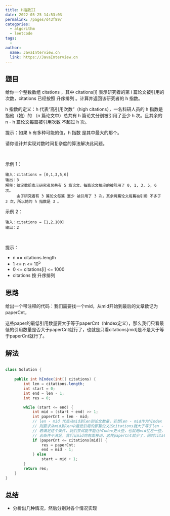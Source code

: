 ```yaml
---
title: H指数II
date: 2022-05-25 14:53:03
permalink: /pages/d43f89/
categories:
  - algorithm
  - leetcode
tags:
  - 
author: 
  name: JavaInterview.cn
  link: https://JavaInterview.cn
---
```


## 题目
给你一个整数数组 citations ，其中 citations[i] 表示研究者的第 i 篇论文被引用的次数，citations 已经按照 升序排列 。计算并返回该研究者的 h 指数。

h 指数的定义：h 代表“高引用次数”（high citations），一名科研人员的 h 指数是指他（她）的 （n 篇论文中）总共有 h 篇论文分别被引用了至少 h 次。且其余的 n - h 篇论文每篇被引用次数 不超过 h 次。

提示：如果 h 有多种可能的值，h 指数 是其中最大的那个。

请你设计并实现对数时间复杂度的算法解决此问题。

 

示例 1：

    输入：citations = [0,1,3,5,6]
    输出：3 
    解释：给定数组表示研究者总共有 5 篇论文，每篇论文相应的被引用了 0, 1, 3, 5, 6 次。
         由于研究者有 3 篇论文每篇 至少 被引用了 3 次，其余两篇论文每篇被引用 不多于 3 次，所以她的 h 指数是 3 。
示例 2：

    输入：citations = [1,2,100]
    输出：2
 

提示：

- n == citations.length
- 1 <= n <= 10<sup>5</sup>
- 0 <= citations[i] <= 1000
- citations 按 升序排列




## 思路

给出一个带注释的代码：我们需要找一个mid，从mid开始到最后的文章数记为paperCnt，

这些paper的最低引用数量要大于等于paperCnt（hIndex定义），那么我们只看最低的引用数量是否大于paperCnt就行了，也就是只看citations[mid]是不是大于等于paperCnt就行了。


## 解法
```java

class Solution {
    
    public int hIndex(int[] citations) {
        int len = citations.length;
        int start = 0;
        int end = len - 1;
        int res = 0;

        while (start <= end) {
            int mid = (start + end) >> 1;
            int paperCnt = len - mid;
            // len - mid 代表从mid到len到论文数量，若想len - mid作为hIndex
            // 则要求从mid到len中最低引用的那篇论文的citations就大于等于len - mid（也就是citations[mid]>=paperCnt）。
            // 若满足这个条件，我们尝试能不能让hIndex更大些，也就是mid往左一些，那么我们就调整end = mid - 1
            // 若条件不满足，我们让mid向右面移动，这样paperCnt就少了，同时citations[mid]也大了，我们再看看从mid开始到len能不能作为hIndex
            if (paperCnt <= citations[mid]) {
                res = paperCnt;
                end = mid - 1;
            } else
                start = mid + 1;
        }
        return res;
    }
}
```

## 总结

- 分析出几种情况，然后分别对各个情况实现 
